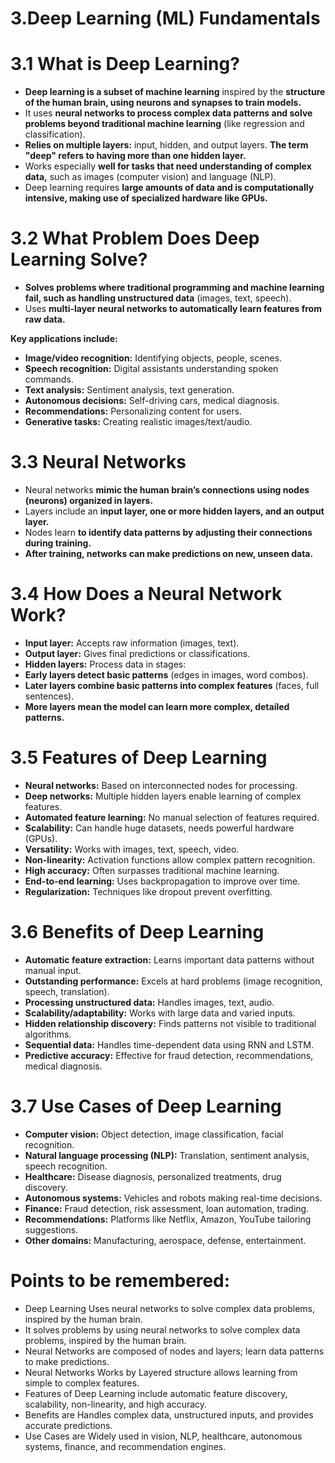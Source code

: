 # 3.Deep Learning (ML) Fundamentals 
# 3.1 What is Deep Learning?
- **Deep learning is a subset of machine learning** inspired by the **structure of the human brain, using neurons and synapses to train models.**
- It uses **neural networks to process complex data patterns and solve problems beyond traditional machine learning** (like regression and classification).
- **Relies on multiple layers:** input, hidden, and output layers. **The term "deep" refers to having more than one hidden layer.**
- Works especially **well for tasks that need understanding of complex data,** such as images (computer vision) and language (NLP).
- Deep learning requires **large amounts of data and is computationally intensive, making use of specialized hardware like GPUs.**
# 3.2 What Problem Does Deep Learning Solve?
- **Solves problems where traditional programming and machine learning fail, such as handling unstructured data** (images, text, speech).
- Uses **multi-layer neural networks to automatically learn features from raw data.**

**Key applications include:**
  
- **Image/video recognition:** Identifying objects, people, scenes.
- **Speech recognition:** Digital assistants understanding spoken commands.
- **Text analysis:** Sentiment analysis, text generation.
- **Autonomous decisions:** Self-driving cars, medical diagnosis.
- **Recommendations:** Personalizing content for users.
- **Generative tasks:** Creating realistic images/text/audio.

# 3.3 Neural Networks
- Neural networks **mimic the human brain’s connections using nodes (neurons) organized in layers.**
- Layers include an **input layer, one or more hidden layers, and an output layer.**
- Nodes learn **to identify data patterns by adjusting their connections during training.**
- **After training, networks can make predictions on new, unseen data.**

# 3.4 How Does a Neural Network Work?
- **Input layer:** Accepts raw information (images, text).
- **Output layer:** Gives final predictions or classifications.
- **Hidden layers:** Process data in stages:
- **Early layers detect basic patterns** (edges in images, word combos).
- **Later layers combine basic patterns into complex features** (faces, full sentences).
- **More layers mean the model can learn more complex, detailed patterns.**

# 3.5 Features of Deep Learning
- **Neural networks:** Based on interconnected nodes for processing.
- **Deep networks:** Multiple hidden layers enable learning of complex features.
- **Automated feature learning:** No manual selection of features required.
- **Scalability:** Can handle huge datasets, needs powerful hardware (GPUs).
- **Versatility:** Works with images, text, speech, video.
- **Non-linearity:** Activation functions allow complex pattern recognition.
- **High accuracy:** Often surpasses traditional machine learning.
- **End-to-end learning:** Uses backpropagation to improve over time.
- **Regularization:** Techniques like dropout prevent overfitting.

# 3.6 Benefits of Deep Learning
- **Automatic feature extraction:** Learns important data patterns without manual input.
- **Outstanding performance:** Excels at hard problems (image recognition, speech, translation).
- **Processing unstructured data:** Handles images, text, audio.
- **Scalability/adaptability:** Works with large data and varied inputs.
- **Hidden relationship discovery:** Finds patterns not visible to traditional algorithms.
- **Sequential data:** Handles time-dependent data using RNN and LSTM.
- **Predictive accuracy:** Effective for fraud detection, recommendations, medical diagnosis.

# 3.7 Use Cases of Deep Learning
- **Computer vision:** Object detection, image classification, facial recognition.
- **Natural language processing (NLP):** Translation, sentiment analysis, speech recognition.
- **Healthcare:** Disease diagnosis, personalized treatments, drug discovery.
- **Autonomous systems:** Vehicles and robots making real-time decisions.
- **Finance:** Fraud detection, risk assessment, loan automation, trading.
- **Recommendations:** Platforms like Netflix, Amazon, YouTube tailoring suggestions.
- **Other domains:** Manufacturing, aerospace, defense, entertainment.

# Points to be remembered:
 - Deep Learning Uses neural networks to solve complex data problems, inspired by the human brain.
- It solves problems by using neural networks to solve complex data problems, inspired by the human brain.
- Neural Networks are composed of nodes and layers; learn data patterns to make predictions.
 - Neural Networks Works by Layered structure allows learning from simple to complex features.
- Features of Deep Learning include automatic feature discovery, scalability, non-linearity, and high accuracy.
- Benefits are Handles complex data, unstructured inputs, and provides accurate predictions.
- Use Cases are Widely used in vision, NLP, healthcare, autonomous systems, finance, and recommendation engines.
